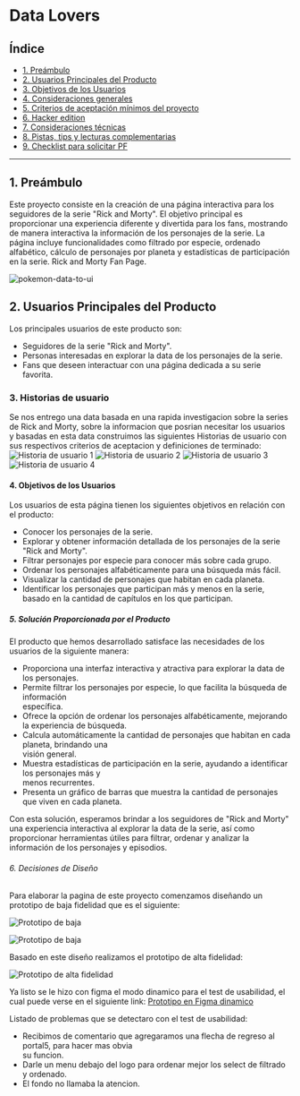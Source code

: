 # Data Lovers

## Índice

* [1. Preámbulo](#1-preámbulo)
* [2. Usuarios Principales del Producto](#2-resumen-del-proyecto)
* [3. Objetivos de los Usuarios](#3-objetivos-de-aprendizaje)
* [4. Consideraciones generales](#4-consideraciones-generales)
* [5. Criterios de aceptación mínimos del proyecto](#5-criterios-de-aceptación-mínimos-del-proyecto)
* [6. Hacker edition](#6-hacker-edition)
* [7. Consideraciones técnicas](#7-consideraciones-técnicas)
* [8. Pistas, tips y lecturas complementarias](#8-pistas-tips-y-lecturas-complementarias)
* [9. Checklist para solicitar PF](#9-checklist-para-solicitar-pf)

***

## 1. Preámbulo

Este proyecto consiste en la creación de una página interactiva para los seguidores de la serie "Rick and Morty". El objetivo principal es proporcionar una experiencia diferente y divertida para los fans, mostrando de manera interactiva la información de los personajes de la serie. La página incluye funcionalidades como filtrado por especie, ordenado alfabético, cálculo de personajes por planeta y estadísticas de participación en la serie.
Rick and Morty Fan Page.

![pokemon-data-to-ui](https://user-images.githubusercontent.com/12631491/218505816-c6d11758-9de4-428f-affb-2a56ea4d68c4.png)

## 2. Usuarios Principales del Producto

Los principales usuarios de este producto son:

* Seguidores de la serie "Rick and Morty".
* Personas interesadas en explorar la data de los personajes de la serie.
* Fans que deseen interactuar con una página dedicada a su serie favorita.

### 3. Historias de usuario
Se nos entrego una data basada en una rapida investigacion sobre la series de Rick and Morty, sobre la informacion que posrian necesitar los usuarios y basadas en esta data construimos las siguientes Historias de usuario con sus respectivos criterios de aceptacion y definiciones de terminado:
![Historia de usuario 1](./src/images/HU1.jpeg) ![Historia de usuario 2](./src/images/HU2.jpeg) ![Historia de usuario 3](./src/images/HU3.jpeg) ![Historia de usuario 4](./src/images/HU4.jpeg)
#### 4. Objetivos de los Usuarios

Los usuarios de esta página tienen los siguientes objetivos en relación con el producto:
* Conocer los personajes de la serie.
* Explorar y obtener información detallada de los personajes de la serie "Rick and Morty".
* Filtrar personajes por especie para conocer más sobre cada grupo.
* Ordenar los personajes alfabéticamente para una búsqueda más fácil.
* Visualizar la cantidad de personajes que habitan en cada planeta.
* Identificar los personajes que participan más y menos en la serie, basado en la cantidad de capítulos en los que participan.


##### 5. Solución Proporcionada por el Producto

El producto que hemos desarrollado satisface las necesidades de los usuarios de la siguiente manera:
* Proporciona una interfaz interactiva y atractiva para explorar la data de los personajes.
* Permite filtrar los personajes por especie, lo que facilita la búsqueda de información     
  específica.
* Ofrece la opción de ordenar los personajes alfabéticamente, mejorando la experiencia de búsqueda.
* Calcula automáticamente la cantidad de personajes que habitan en cada planeta, brindando una  
  visión general.
* Muestra estadísticas de participación en la serie, ayudando a identificar los personajes más y  
  menos recurrentes.
* Presenta un gráfico de barras que muestra la cantidad de personajes que viven en cada planeta.

Con esta solución, esperamos brindar a los seguidores de "Rick and Morty" una experiencia interactiva al explorar la data de la serie, así como proporcionar herramientas útiles para filtrar, ordenar y analizar la información de los personajes y episodios.

###### 6. Decisiones de Diseño

Para elaborar la pagina de este proyecto comenzamos diseñando un prototipo de baja fidelidad que es el siguiente:  

![Prototipo de baja](./src/images/PrototipoDeBaja1.jpeg)

![Prototipo de baja](./src/images/PrototipoDeBaja2.jpeg)

Basado en este diseño realizamos el prototipo de alta fidelidad:

![Prototipo de alta fidelidad](./src/images/PrototipoDeAlta.png)

Ya listo se le hizo con figma el modo dinamico para el test de usabilidad, el cual puede verse en el siguiente link: [Prototipo en Figma dinamico](https://www.figma.com/proto/dD9cmpLmQd1FVa1Ny9CMll/Untitled?page-id=0%3A1&node-id=1-2&starting-point-node-id=1%3A2&mode=design&t=GuOBoWdgBB15zKWa-1)

Listado de problemas que se detectaro con el test de usabilidad:

* Recibimos de comentario que agregaramos una flecha de regreso al portal5, para hacer mas obvia   
  su funcion.
* Darle un menu debajo del logo para ordenar mejor los select de filtrado y ordenado.
* El fondo no llamaba la atencion. 

